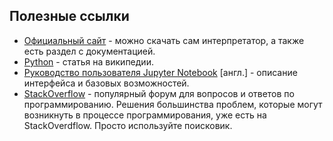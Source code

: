## Полезные ссылки

- [Официальный сайт](https://www.python.org/) - можно скачать сам интерпретатор, а также есть раздел с документацией.
- [Python](https://ru.wikipedia.org/wiki/Python) - статья на википедии.
- [Руководство пользователя Jupyter Notebook](https://jupyter.brynmawr.edu/services/public/dblank/Jupyter%20Notebook%20Users%20Manual.ipynb) [англ.] - описание интерфейса и базовых возможностей.
- [StackOverflow](https://stackoverflow.com/) - популярный форум для вопросов и ответов по программированию. Решения большинства проблем, которые могут возникнуть в процессе программирования, уже есть на StаckOverdflow. Просто используйте поисковик.
